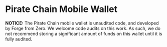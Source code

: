 # Pirate Chain Mobile Wallet

**NOTICE:**
The Pirate Chain mobile wallet is unaudited code, and developed by Forge from Zero. We welcome code audits on this work. As such, we do not recommend storing a significant amount of funds on this wallet until it is fully audited.

